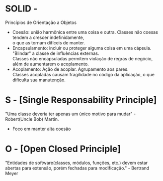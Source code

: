 # SOLID - <br/> 
Princípios de Orientação a Objetos <br/> 
* Coesão: união harmônica entre uma coisa e outra. Classes não coesas tendem a crescer indefinidamente, <br/> 
o que as tornam difíceis de manter. <br/> 
* Encapsulamento: incluir ou proteger alguma coisa em uma cápsula. "Blindar" a classe de influências externas. <br/> 
Classes não encapsuladas permitem violação de regras de negócio, além de aumentarem o acoplamento. <br/> 
* Acoplamento: Ação de acoplar. Agrupamento aos pares. <br/> 
Classes acopladas causam fragilidade no código da aplicação, o que dificulta sua manutenção. <br/> 

# S - [Single Responsability Principle]<br/> 
"Uma classe deveria ter apenas um único motivo para mudar" - Robert(Uncle Bob) Martin. <br/> 
* Foco em manter alta coesão <br/> 
# O - [Open Closed Principle]<br/> 
"Entidades de software(classes, módulos, funções, etc.) devem estar abertas para extensão, porém fechadas para modificação." - Bertrand Meyer 
